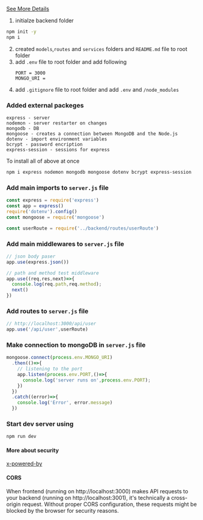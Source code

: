 [See More Details](https://itnext.io/mastering-session-authentication-aa29096f6e22)

1. initialze backend folder
```bash
npm init -y
npm i
```
2. created `models`,`routes` and `services` folders and `README.md` file to root folder
3. add `.env` file to root folder and add following
   ```
   PORT = 3000
   MONGO_URI = 
   ```
4. add `.gitignore` file to root folder and add `.env` and `/node_modules`

### Added external packeges
```
express - server
nodemon - server restarter on changes
mongodb - DB
mongoose - creates a connection between MongoDB and the Node.js
dotenv - import environment variables
bcrypt - password encription
express-session - sessions for express
```
To install all of above at once
```bash
npm i express nodemon mongodb mongoose dotenv bcrypt express-session
```

### Add main imports to `server.js` file
```js
const express = require('express')
const app = express()
require('dotenv').config()
const mongoose = require('mongoose')

const userRoute = require('../backend/routes/userRoute')
```

### Add main middlewares to `server.js` file
```js
// json body paser
app.use(express.json())

// path and method test middleware
app.use((req,res,next)=>{
  console.log(req.path,req.method);
  next()
})
```

### Add routes to `server.js` file
```js
// http://localhost:3000/api/user
app.use('/api/user',userRoute)
```

### Make connection to mongoDB in `server.js` file
```js
mongoose.connect(process.env.MONGO_URI)
  .then(()=>{
    // listening to the port
    app.listen(process.env.PORT,()=>{
      console.log('server runs on',process.env.PORT);
    })
  })
  .catch((error)=>{
    console.log('Error', error.message)
  })
```

### Start dev server using
```bash
npm run dev
```

#### More about security

[x-powered-by](https://stackoverflow.com/questions/5867199/cant-get-rid-of-header-x-powered-byexpress/12484642#12484642)

#### CORS
When frontend (running on http://localhost:3000) makes API requests to your backend (running on http://localhost:3001), it's technically a cross-origin request.
Without proper CORS configuration, these requests might be blocked by the browser for security reasons.